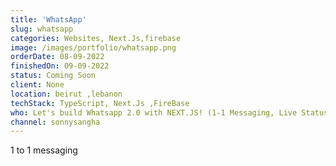 ```yaml
---
title: 'WhatsApp'
slug: whatsapp
categories: Websites, Next.Js,firebase
image: /images/portfolio/whatsapp.png
orderDate: 08-09-2022
finishedOn: 09-09-2022 
status: Coming Soon
client: None
location: beirut ,lebanon
techStack: TypeScript, Next.Js ,FireBase
who: Let's build Whatsapp 2.0 with NEXT.JS! (1-1 Messaging, Live Status, Styled-Components, React.JS)
channel: sonnysangha
---
```

<p>1 to 1 messaging</p>